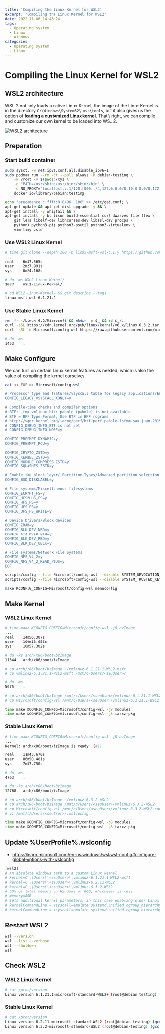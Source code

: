 ```yaml
---
title: 'Compiling the Linux Kernel for WSL2'
excerpt: 'Compiling the Linux Kernel for WSL2'
date: 2022-11-06 14:43:24
tags:
  - Operating system
  - Linux
  - Windows
categories:
  - Operating system
  - Linux
---
```


# Compiling the Linux Kernel for WSL2

## WSL2 architecture

WSL 2 not only loads a native Linux Kernel, the image of the Linux Kernel is in the directory `C:\Windows\System32\lxss\tools`, but it also gives us the option of **loading a customized Linux kernel**. That’s right, we can compile and customize our own kernel to be loaded into WSL 2.

![WSL2 architecture](wsl2-architecture.png)

## Preparation

### Start build container

```bash
sudo sysctl -w net.ipv6.conf.all.disable_ipv6=1
sudo podman run --rm -it --pull always -h debian-testing \
    -w /root -v $(pwd):/xyz \
    -e "PATH=/usr/sbin:/usr/bin:/sbin:/bin" \
    -e NO_PROXY="localhost,::1/128,f000::/4,127.0.0.0/8,10.0.0.0/8,172.16.0.0/12,192.168.0.0/16" \
    docker.io/library/debian:testing

echo "precedence ::ffff:0:0/96  100" >> /etc/gai.conf; \
apt-get update && apt-get dist-upgrade -y && \
apt-get install -y whiptail && \
apt-get install -y bc bison build-essential curl dwarves file flex \
    git less libelf-dev libncurses-dev libssl-dev procps \
    python3 python3-pip python3-psutil python3-virtualenv \
    vim-tiny zstd
```

### Use WSL2 Linux Kernel

```bash
# time git clone --depth 100 -b linux-msft-wsl-6.1.y https://github.com/microsoft/WSL2-Linux-Kernel.git
...
real    6m37.565s
user    2m27.991s
sys     0m24.168s

# du -ms WSL2-Linux-Kernel/
2033    WSL2-Linux-Kernel/

# cd WSL2-Linux-Kernel/ && git describe --tags
linux-msft-wsl-6.1.21.1
```


### Use Stable Linux Kernel

```bash
rm -fr ~/Linux-6.2/Microsoft && mkdir -p $_ && cd $_/..
curl -sSL https://cdn.kernel.org/pub/linux/kernel/v6.x/linux-6.3.2.tar.xz | tar --strip-components=1 -xJ -f -
curl -sSL -o Microsoft/config-wsl https://raw.githubusercontent.com/microsoft/WSL2-Linux-Kernel/linux-msft-wsl-6.1.y/arch/x86/configs/config-wsl

# du -ms
1453    .
```

## Make Configure

We can turn on certain Linux kernel features as needed, which is also the value of compiling the kernel ourselves.

```bash
cat << EOF >> Microsoft/config-wsl

# Processor type and features/vsyscall table for legacy applications/Emulate execution only
CONFIG_LEGACY_VSYSCALL_XONLY=y

# Compile-time checks and compiler options
# BTF: .tmp_vmlinux.btf: pahole (pahole) is not available
# BTF = BPF Type Format, Use BTF in BPF rograms
# http://vger.kernel.org/~acme/perf/btf-perf-pahole-lsfmm-san-juan-2019/
# CONFIG_DEBUG_INFO_BTF is not set
# CONFIG_DEBUG_INFO_NONE=y

CONFIG_PREEMPT_DYNAMIC=y
CONFIG_PREEMPT_RCU=y

CONFIG_CRYPTO_ZSTD=y
CONFIG_KERNEL_ZSTD=y
CONFIG_MODULE_COMPRESS_ZSTD=y
CONFIG_SQUASHFS_ZSTD=y

# Enable the block layer/ Partition Types/Advanced partition selection
CONFIG_BSD_DISKLABEL=y

# File systems/Miscellaneous filesystems
CONFIG_ECRYPT_FS=y
CONFIG_HFSPLUS_FS=y
CONFIG_HFS_FS=y
CONFIG_UFS_FS=y
CONFIG_UFS_FS_WRITE=y

# Device Drivers/Block devices
CONFIG_ZRAM=y
CONFIG_BLK_DEV_NBD=y
CONFIG_ATA_OVER_ETH=y
CONFIG_BLK_DEV_RBD=y
CONFIG_BLK_DEV_UBLK=y

# File systems/Network File Systems
CONFIG_NFS_V4_2=y
CONFIG_NFS_V4_2_READ_PLUS=y
EOF
```

```bash
scripts/config --file Microsoft/config-wsl --disable SYSTEM_REVOCATION_KEYS
scripts/config --file Microsoft/config-wsl --disable SYSTEM_TRUSTED_KEYRING

make KCONFIG_CONFIG=Microsoft/config-wsl menuconfig
```

## Make Kernel

### WSL2 Linux Kernel

```bash
# time make KCONFIG_CONFIG=Microsoft/config-wsl -j8 bzImage
...
real    14m56.307s
user    109m13.656s
sys     10m57.302s

# du -ks arch/x86/boot/bzImage
11344   arch/x86/boot/bzImage

# cp arch/x86/boot/bzImage ~/vmlinuz-6.1.21.1-WSL2-msft
# cp vmlinuz-6.1.21.1-WSL2-msft /mnt/c/Users/<seuUser>/

# du -ms .
5675    .

# cp arch/x86/boot/bzImage /mnt/c/Users/<seuUser>/vmlinuz-6.1.21.1-WSL2
# cp Microsoft/config-wsl /mnt/c/Users/<seuUser>/vmlinuz-6.1.21.1-WSL2.config

time make KCONFIG_CONFIG=Microsoft/config-wsl -j8 modules
time make KCONFIG_CONFIG=Microsoft/config-wsl -j8 tarxz-pkg
```

### Stable Linux Kernel

```bash
# time make KCONFIG_CONFIG=Microsoft/config-wsl -j8 bzImage
...
Kernel: arch/x86/boot/bzImage is ready  (#1)

real    11m43.670s
user    86m58.481s
sys     7m57.750s

# du -ms .
4763    .

# du -ks arch/x86/boot/bzImage
12768   arch/x86/boot/bzImage

# cp arch/x86/boot/bzImage ~/vmlinuz-6.3.2-WSL2
# cp arch/x86/boot/bzImage /mnt/c/Users/<seuUser>/vmlinuz-6.3.2-WSL2
# cp Microsoft/config-wsl /mnt/c/Users/<seuUser>/vmlinuz-6.3.2-WSL2.config
# vi /mnt/c/Users/<seuUser>/.wslconfig

time make KCONFIG_CONFIG=Microsoft/config-wsl -j8 modules
time make KCONFIG_CONFIG=Microsoft/config-wsl -j8 tarxz-pkg
```

## Update %UserProfile%\.wslconfig

+ https://learn.microsoft.com/en-us/windows/wsl/wsl-config#configure-global-options-with-wslconfig

```bash
[wsl2]
# An absolute Windows path to a custom Linux kernel
# kernel=C:\\Users\\<seuUser>\\vmlinuz-6.1.21.1-WSL2-msft
# kernel=C:\\Users\\<seuUser>\\vmlinuz-6.2.11-WSL2
# kernel=C:\\Users\\<seuUser>\\vmlinuz-6.3.2-WSL2
# 50% of total memory on Windows or 8GB, whichever is less
# memory=8GB
# Sets additional kernel parameters, in this case enabling older Linux base images such as Centos 6
# kernelCommandLine = vsyscall=emulate systemd.unified_cgroup_hierarchy=1 cgroup_no_v1=all
# kernelCommandLine = vsyscall=emulate systemd.unified_cgroup_hierarchy=1 cgroup_no_v1=named
```

## Restart WSL2

```bash
wsl --version
wsl --list --verbose
wsl --shutdown
wsl
```

## Check WSL2

### WSL2 Linux Kernel

```bash
# cat /proc/version
Linux version 6.1.21.1-microsoft-standard-WSL2+ (root@debian-testing) (gcc (Debian 12.2.0-14) 12.2.0, GNU ld (GNU Binutils for Debian) 2.40) #1 SMP Fri Apr 14 16:30:28 UTC 2023
```

### Stable Linux Kernel

```bash
# cat /proc/version
Linux version 6.2.11-microsoft-standard-WSL2 (root@debian-testing) (gcc (Debian 12.2.0-14) 12.2.0, GNU ld (GNU Binutils for Debian) 2.40) #1 SMP PREEMPT_DYNAMIC Fri Apr 14 14:53:28 UTC 2023
Linux version 6.3.2-microsoft-standard-WSL2 (root@debian-testing) (gcc (Debian 12.2.0-14) 12.2.0, GNU ld (GNU Binutils for Debian) 2.40) #1 SMP PREEMPT_DYNAMIC Mon May 15 04:22:52 UTC 2023
```
